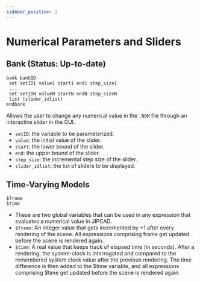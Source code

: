 ```yaml
---
sidebar_position: 2
---
```


# Numerical Parameters and Sliders

## **Bank** **(Status: Up-to-date)**

```
bank bankID
 set setID1 value1 start1 end1 step_size1
 ...
 set setIDN valueN startN endN step_sizeN
 list (slider_idlist)
endbank
```

Allows the user to change any numerical value in the `.NOM` file through an interactive slider in the GUI.

* `setID`: the variable to be parameterized.
* `value`: the initial value of the slider.
* `start`: the lower bound of the slider.
* `end`: the upper bound of the slider.
* `step_size`: the incremental step size of the slider.
* `slider_idlist`: the list of sliders to be displayed.

## **Time-Varying Models**

```
$frame
$time
```

* These are two global variables that can be used in any expression that evaluates a numerical value in JIPCAD.
* `$frame`: An integer value that gets incremented by +1 after every rendering of the scene. All expressions comprising frame get updated before the scene is rendered again.
*  `$time`: A real value that keeps track of elapsed time (in seconds). After a rendering, the system-clock is interrogated and compared to the remembered system clock value after the previous rendering. The time difference is then added to the $time variable, and all expressions comprising $time get updated before the scene is rendered again.
